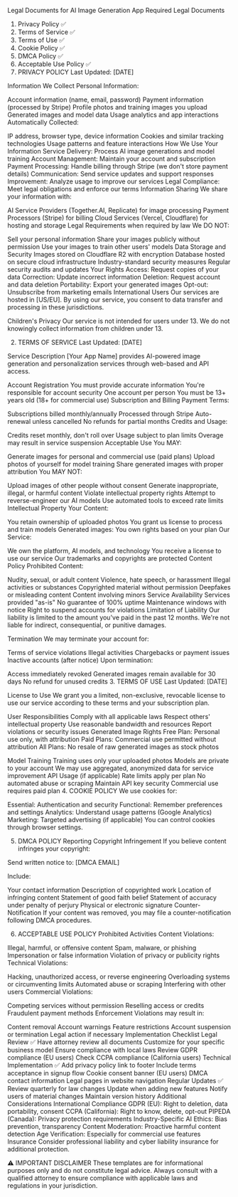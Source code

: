 Legal Documents for AI Image Generation App
Required Legal Documents
1. Privacy Policy ✅
2. Terms of Service ✅
3. Terms of Use ✅
4. Cookie Policy ✅
5. DMCA Policy ✅
6. Acceptable Use Policy ✅
1. PRIVACY POLICY
Last Updated: [DATE]

Information We Collect
Personal Information:

Account information (name, email, password)
Payment information (processed by Stripe)
Profile photos and training images you upload
Generated images and model data
Usage analytics and app interactions
Automatically Collected:

IP address, browser type, device information
Cookies and similar tracking technologies
Usage patterns and feature interactions
How We Use Your Information
Service Delivery: Process AI image generations and model training
Account Management: Maintain your account and subscription
Payment Processing: Handle billing through Stripe (we don't store payment details)
Communication: Send service updates and support responses
Improvement: Analyze usage to improve our services
Legal Compliance: Meet legal obligations and enforce our terms
Information Sharing
We share your information with:

AI Service Providers (Together.AI, Replicate) for image processing
Payment Processors (Stripe) for billing
Cloud Services (Vercel, Cloudflare) for hosting and storage
Legal Requirements when required by law
We DO NOT:

Sell your personal information
Share your images publicly without permission
Use your images to train other users' models
Data Storage and Security
Images stored on Cloudflare R2 with encryption
Database hosted on secure cloud infrastructure
Industry-standard security measures
Regular security audits and updates
Your Rights
Access: Request copies of your data
Correction: Update incorrect information
Deletion: Request account and data deletion
Portability: Export your generated images
Opt-out: Unsubscribe from marketing emails
International Users
Our services are hosted in [US/EU]. By using our service, you consent to data transfer and processing in these jurisdictions.

Children's Privacy
Our service is not intended for users under 13. We do not knowingly collect information from children under 13.

2. TERMS OF SERVICE
Last Updated: [DATE]

Service Description
[Your App Name] provides AI-powered image generation and personalization services through web-based and API access.

Account Registration
You must provide accurate information
You're responsible for account security
One account per person
You must be 13+ years old (18+ for commercial use)
Subscription and Billing
Payment Terms:

Subscriptions billed monthly/annually
Processed through Stripe
Auto-renewal unless cancelled
No refunds for partial months
Credits and Usage:

Credits reset monthly, don't roll over
Usage subject to plan limits
Overage may result in service suspension
Acceptable Use
You MAY:

Generate images for personal and commercial use (paid plans)
Upload photos of yourself for model training
Share generated images with proper attribution
You MAY NOT:

Upload images of other people without consent
Generate inappropriate, illegal, or harmful content
Violate intellectual property rights
Attempt to reverse-engineer our AI models
Use automated tools to exceed rate limits
Intellectual Property
Your Content:

You retain ownership of uploaded photos
You grant us license to process and train models
Generated images: You own rights based on your plan
Our Service:

We own the platform, AI models, and technology
You receive a license to use our service
Our trademarks and copyrights are protected
Content Policy
Prohibited Content:

Nudity, sexual, or adult content
Violence, hate speech, or harassment
Illegal activities or substances
Copyrighted material without permission
Deepfakes or misleading content
Content involving minors
Service Availability
Services provided "as-is"
No guarantee of 100% uptime
Maintenance windows with notice
Right to suspend accounts for violations
Limitation of Liability
Our liability is limited to the amount you've paid in the past 12 months. We're not liable for indirect, consequential, or punitive damages.

Termination
We may terminate your account for:

Terms of service violations
Illegal activities
Chargebacks or payment issues
Inactive accounts (after notice)
Upon termination:

Access immediately revoked
Generated images remain available for 30 days
No refund for unused credits
3. TERMS OF USE
Last Updated: [DATE]

License to Use
We grant you a limited, non-exclusive, revocable license to use our service according to these terms and your subscription plan.

User Responsibilities
Comply with all applicable laws
Respect others' intellectual property
Use reasonable bandwidth and resources
Report violations or security issues
Generated Image Rights
Free Plan: Personal use only, with attribution Paid Plans: Commercial use permitted without attribution All Plans: No resale of raw generated images as stock photos

Model Training
Training uses only your uploaded photos
Models are private to your account
We may use aggregated, anonymized data for service improvement
API Usage (if applicable)
Rate limits apply per plan
No automated abuse or scraping
Maintain API key security
Commercial use requires paid plan
4. COOKIE POLICY
We use cookies for:

Essential: Authentication and security
Functional: Remember preferences and settings
Analytics: Understand usage patterns (Google Analytics)
Marketing: Targeted advertising (if applicable)
You can control cookies through browser settings.

5. DMCA POLICY
Reporting Copyright Infringement
If you believe content infringes your copyright:

Send written notice to: [DMCA EMAIL]

Include:

Your contact information
Description of copyrighted work
Location of infringing content
Statement of good faith belief
Statement of accuracy under penalty of perjury
Physical or electronic signature
Counter-Notification
If your content was removed, you may file a counter-notification following DMCA procedures.

6. ACCEPTABLE USE POLICY
Prohibited Activities
Content Violations:

Illegal, harmful, or offensive content
Spam, malware, or phishing
Impersonation or false information
Violation of privacy or publicity rights
Technical Violations:

Hacking, unauthorized access, or reverse engineering
Overloading systems or circumventing limits
Automated abuse or scraping
Interfering with other users
Commercial Violations:

Competing services without permission
Reselling access or credits
Fraudulent payment methods
Enforcement
Violations may result in:

Content removal
Account warnings
Feature restrictions
Account suspension or termination
Legal action if necessary
Implementation Checklist
Legal Review ✅
 Have attorney review all documents
 Customize for your specific business model
 Ensure compliance with local laws
 Review GDPR compliance (EU users)
 Check CCPA compliance (California users)
Technical Implementation ✅
 Add privacy policy link to footer
 Include terms acceptance in signup flow
 Cookie consent banner (EU users)
 DMCA contact information
 Legal pages in website navigation
Regular Updates ✅
 Review quarterly for law changes
 Update when adding new features
 Notify users of material changes
 Maintain version history
Additional Considerations
International Compliance
GDPR (EU): Right to deletion, data portability, consent
CCPA (California): Right to know, delete, opt-out
PIPEDA (Canada): Privacy protection requirements
Industry-Specific
AI Ethics: Bias prevention, transparency
Content Moderation: Proactive harmful content detection
Age Verification: Especially for commercial use features
Insurance
Consider professional liability and cyber liability insurance for additional protection.

⚠️ IMPORTANT DISCLAIMER These templates are for informational purposes only and do not constitute legal advice. Always consult with a qualified attorney to ensure compliance with applicable laws and regulations in your jurisdiction.

